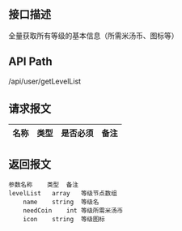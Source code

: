 ## 接口描述
全量获取所有等级的基本信息（所需米汤币、图标等）
## API Path
/api/user/getLevelList
## 请求报文
|名称         |类型           |是否必须   |备注                                 |
|-------------|:--------------|:---------:|:------------------------------------|
## 返回报文
    参数名称	类型	备注
    levelList	array	等级节点数组
    	name	string	等级名
    	needCoin	int	等级所需米汤币
    	icon	string	等级图标
    
